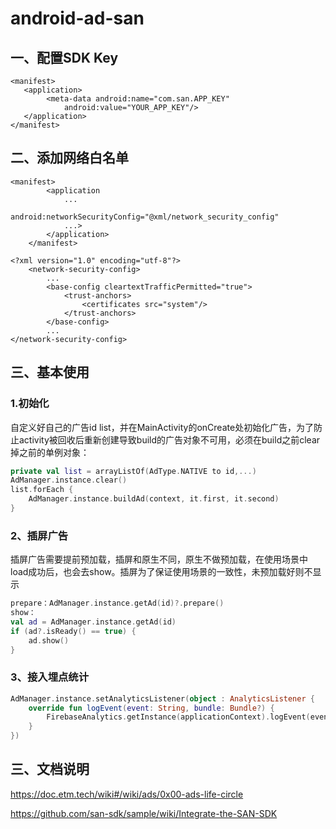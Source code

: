 # android-ad-san

## 一、配置SDK Key
```
<manifest>
   <application>
        <meta-data android:name="com.san.APP_KEY"
            android:value="YOUR_APP_KEY"/>
   </application>
</manifest>
```

## 二、添加网络白名单
```
<manifest>
        <application
            ...
            android:networkSecurityConfig="@xml/network_security_config"
            ...>
        </application>
    </manifest>
```
```
<?xml version="1.0" encoding="utf-8"?>
    <network-security-config>
        ...
        <base-config cleartextTrafficPermitted="true">
            <trust-anchors>
                <certificates src="system"/>
            </trust-anchors>
        </base-config>
        ...
</network-security-config>
```

## 三、基本使用

### 1.初始化
自定义好自己的广告id list，并在MainActivity的onCreate处初始化广告，为了防止activity被回收后重新创建导致build的广告对象不可用，必须在build之前clear掉之前的单例对象：
```kotlin
private val list = arrayListOf(AdType.NATIVE to id,...)
AdManager.instance.clear()
list.forEach {
    AdManager.instance.buildAd(context, it.first, it.second)
}
```

### 2、插屏广告
插屏广告需要提前预加载，插屏和原生不同，原生不做预加载，在使用场景中load成功后，也会去show。插屏为了保证使用场景的一致性，未预加载好则不显示
```kotlin
prepare：AdManager.instance.getAd(id)?.prepare()
show：
val ad = AdManager.instance.getAd(id)
if (ad?.isReady() == true) {
    ad.show()
}
```

### 3、接入埋点统计
```kotlin
AdManager.instance.setAnalyticsListener(object : AnalyticsListener {
    override fun logEvent(event: String, bundle: Bundle?) {
        FirebaseAnalytics.getInstance(applicationContext).logEvent(event, bundle)
    }
})
```

## 三、文档说明
https://doc.etm.tech/wiki#/wiki/ads/0x00-ads-life-circle

https://github.com/san-sdk/sample/wiki/Integrate-the-SAN-SDK
